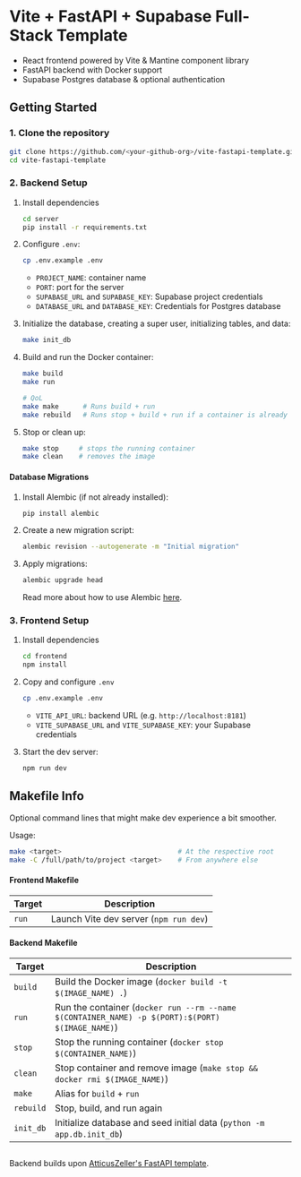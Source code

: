 # Vite + FastAPI + Supabase Full-Stack Template

- React frontend powered by Vite & Mantine component library
- FastAPI backend with Docker support
- Supabase Postgres database & optional authentication

## Getting Started

### 1. Clone the repository

```bash
git clone https://github.com/<your-github-org>/vite-fastapi-template.git
cd vite-fastapi-template
```

### 2. Backend Setup

1.  Install dependencies

    ```bash
    cd server
    pip install -r requirements.txt
    ```

1.  Configure `.env`:
    ```bash
    cp .env.example .env
    ```
    - `PROJECT_NAME`: container name
    - `PORT`: port for the server
    - `SUPABASE_URL` and `SUPABASE_KEY`: Supabase project credentials
    - `DATABASE_URL` and `DATABASE_KEY`: Credentials for Postgres database
1.  Initialize the database, creating a super user, initializing tables, and data:
    ```bash
    make init_db
    ```
1.  Build and run the Docker container:

    ```bash
    make build
    make run

    # QoL
    make make      # Runs build + run
    make rebuild   # Runs stop + build + run if a container is already running
    ```

1.  Stop or clean up:
    ```bash
    make stop     # stops the running container
    make clean    # removes the image
    ```

#### Database Migrations

1. Install Alembic (if not already installed):
   ```bash
   pip install alembic
   ```
2. Create a new migration script:
   ```bash
   alembic revision --autogenerate -m "Initial migration"
   ```
3. Apply migrations:
   ```bash
   alembic upgrade head
   ```
   Read more about how to use Alembic [here](https://alembic.sqlalchemy.org/en/latest/tutorial.html).

### 3. Frontend Setup

1. Install dependencies

   ```bash
   cd frontend
   npm install
   ```

1. Copy and configure `.env`
   ```bash
   cp .env.example .env
   ```
   - `VITE_API_URL`: backend URL (e.g. `http://localhost:8181`)
   - `VITE_SUPABASE_URL` and `VITE_SUPABASE_KEY`: your Supabase credentials
1. Start the dev server:
   ```bash
   npm run dev
   ```

## Makefile Info

Optional command lines that might make dev experience a bit smoother.

Usage:

```bash
make <target>                             # At the respective root
make -C /full/path/to/project <target>    # From anywhere else
```

#### Frontend Makefile

| Target | Description                            |
| ------ | -------------------------------------- |
| `run`  | Launch Vite dev server (`npm run dev`) |

#### Backend Makefile

| Target    | Description                                                                                     |
| --------- | ----------------------------------------------------------------------------------------------- |
| `build`   | Build the Docker image (`docker build -t $(IMAGE_NAME) .`)                                      |
| `run`     | Run the container (`docker run --rm --name $(CONTAINER_NAME) -p $(PORT):$(PORT) $(IMAGE_NAME)`) |
| `stop`    | Stop the running container (`docker stop $(CONTAINER_NAME)`)                                    |
| `clean`   | Stop container and remove image (`make stop && docker rmi $(IMAGE_NAME)`)                       |
| `make`    | Alias for `build` + `run`                                                                       |
| `rebuild` | Stop, build, and run again                                                                      |
| `init_db` | Initialize database and seed initial data (`python -m app.db.init_db`)                          |

##

Backend builds upon [AtticusZeller's FastAPI template](https://github.com/AtticusZeller/fastapi_supabase_template).
